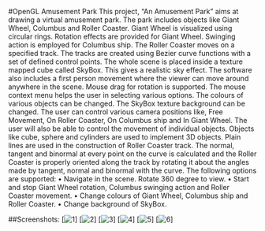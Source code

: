 #OpenGL Amusement Park
This project, “An Amusement Park” aims at drawing a virtual amusement park. The park includes objects like Giant Wheel, Columbus and Roller Coaster. 
Giant Wheel is visualized using circular rings. Rotation effects are provided for Giant Wheel. Swinging action is employed for Columbus ship. The Roller Coaster moves on a specified track. The tracks are created using Bezier curve functions with a set of defined control points. The whole scene is placed inside a texture mapped cube called SkyBox. This gives a realistic sky effect. The software also includes a first person movement where the viewer can move around anywhere in the scene. Mouse drag for rotation is supported.
The mouse context menu helps the user in selecting various options. The colours of various objects can be changed. The SkyBox texture background can be changed. The user can control various camera positions like, Free Movement, On Roller Coaster, On Columbus ship and In Giant Wheel. The user will also be able to control the movement of individual objects.
Objects like cube, sphere and cylinders are used to implement 3D objects. Plain lines are used in the construction of Roller Coaster track. The normal, tangent and binormal at every point on the curve is calculated and the Roller Coaster is properly oriented along the track by rotating it about the angles made by tangent, normal and binormal with the curve.
The following options are supported:
•	Navigate in the scene. Rotate 360 degree to view.
•	Start and stop Giant Wheel rotation, Columbus swinging action and Roller Coaster movement.
•	Change colours of Giant Wheel, Columbus ship and Roller Coaster.
•	Change background of SkyBox.

##Screenshots:
[![1](https://github.com/akarthik10/AmusementPark/raw/master/screenshots/1.png)]
[![2](https://github.com/akarthik10/AmusementPark/raw/master/screenshots/2.png)]
[![3](https://github.com/akarthik10/AmusementPark/raw/master/screenshots/3.png)]
[![4](https://github.com/akarthik10/AmusementPark/raw/master/screenshots/4.png)]
[![5](https://github.com/akarthik10/AmusementPark/raw/master/screenshots/5.png)]
[![6](https://github.com/akarthik10/AmusementPark/raw/master/screenshots/6.png)]
